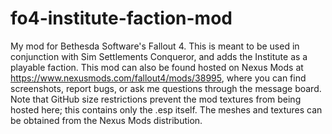 # fo4-institute-faction-mod
My mod for Bethesda Software's Fallout 4.  This is meant to be used in 
conjunction with Sim Settlements Conqueror, and adds the Institute
as a playable faction.  This mod can also be found hosted on 
Nexus Mods at https://www.nexusmods.com/fallout4/mods/38995, where
you can find screenshots, report bugs, or ask me questions through the 
message board.  Note that GitHub size restrictions prevent the mod
textures from being hosted here; this contains only the .esp
itself.  The meshes and textures can be obtained from the
Nexus Mods distribution.

